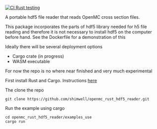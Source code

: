[![CI Rust testing](https://github.com/openmc-data-storage/hdf5_nuclear_data_reader/actions/workflows/ci.yml/badge.svg)](https://github.com/openmc-data-storage/hdf5_nuclear_data_reader/actions/workflows/ci.yml)

A portable hdf5 file reader that reads OpenMC cross section files.

This package incorporates the parts of hdf5 library needed for h5 file reading and therefore it is not necessary to install hdf5 on the computer before hand. See the Dockerfile for a demonstration of this

Ideally there will be several deployment options

- Cargo crate (in progress)
- WASM executable

For now the repo is no where near finished and very much experimental

First install Rust and Cargo. Instructions [here](https://doc.rust-lang.org/cargo/getting-started/installation.html)

The clone the repo

```
git clone https://github.com/shimwell/openmc_rust_hdf5_reader.git
```

Run the example using cargo
```
cd openmc_rust_hdf5_reader/examples_use
cargo run
```

